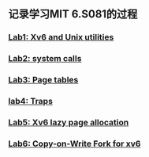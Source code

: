 ## 记录学习MIT 6.S081的过程

### [Lab1: Xv6 and Unix utilities](lab1_util/README.md)
### [Lab2: system calls](lab2_syscall/README.md)
### [Lab3: Page tables](lab3_pgtbl/README.md)
### [lab4: Traps](lab4_traps/README.md)
### [Lab5: Xv6 lazy page allocation](lab5_lazy/README.md)
### [Lab6: Copy-on-Write Fork for xv6](lab6_cow/README.md)